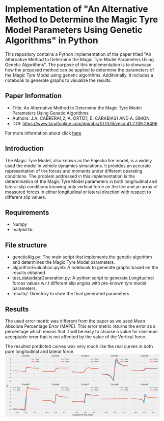 # Implementation of "An Alternative Method to Determine the Magic Tyre Model Parameters Using Genetic Algorithms" in Python
This repository contains a Python implementation of the paper titled "An Alternative Method to Determine the Magic Tyre Model Parameters Using Genetic Algorithms". The purpose of this implementation is to showcase how the proposed method can be applied to determine the parameters of the Magic Tyre Model using genetic algorithms. Additionally, it includes a notebook to generate graphs to visualize the results.

## Paper Information
* Title: An Alternative Method to Determine the Magic Tyre Model Parameters Using Genetic Algorithms
* Authors: J.A. CABRERA1,2, A. ORTIZ1, E. CARABIAS1 AND A. SIMON
* DOI: <https://www.tandfonline.com/doi/abs/10.1076/vesd.41.2.109.26496>

For more information about click [here](https://www.researchgate.net/publication/232924414_An_Alternative_Method_to_Determine_the_Magic_Tyre_Model_Parameters_Using_Genetic_Algorithms)

## Introduction
The Magic Tyre Model, also known as the Pajecka tire model, is a widely used tire model in vehicle dynamics simulations. It provides an accurate representation of tire forces and moments under different operating conditions.
The problem addressed in this implementation is the determination of the Magic Tyre Model parameters in both longitudinal and lateral slip conditions knowing only vertical force on the tire and an array of measured forces in either longitudinal or lateral direction with respect to different slip values.


## Requirements
* Numpy
* matplotlib

## File structure
* geneticAlg.py: The main script that implements the genetic algorithm and determines the Magic Tyre Model parameters.
* algorithmEvaluation.ipynb: A notebook to generate graphs based on the results obtained.
* test_data/dataGeneration.py: A python script to generate Longitudinal forces values w.r.t different slip angles with pre-known tyre model parameters.
* results/: Directory to store the final generated parameters

## Results
The used error metric was different from the paper as we used Mean 
Absolute Percentage Error (MAPE). This error metric returns the error as a percentage which means that it will be easy to choose a value for minimum acceptable error that is not affected by the value of the Vertical force.

The resulted predicted curves was very much like the real curves in both pure longitudinal and lateral force.
<img src="images/Fx.png" style="float: left; text-align: center;">
